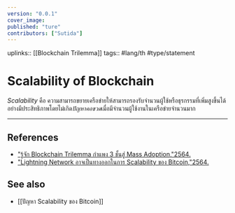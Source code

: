 ```yaml
---
version: "0.0.1"
cover_image:
published: "ture"
contributors: ["Sutida"]
---
```

uplinks:: [[Blockchain Trilemma]]
tags:: #lang/th #type/statement

# Scalability of Blockchain
*Scalability* คือ ความสามารถขยายเครือข่ายให้สามารถรองรับจำนวนผู้ใช้หรือธุรกรรมที่เพิ่มสูงขึ้นได้อย่างมีประสิทธิภาพโดยไม่เกิด*ปัญหาคอขวด*เมื่อมีจำนวนผู้ใช้งานในเครือข่ายจำนวนมาก

---
## References
- ["รู้จัก Blockchain Trilemma กำแพง 3 ชั้นสู่ Mass Adoption,"2564.](https://www.finnomena.com/bitkub/blockchain-trilemma/)
- ["Lightning Network อาจเป็นทางออกในการ Scalability ของ Bitcoin,"2564.](https://www.blockdit.com/posts/61964330e8655f0d7e1cbc47)
## See also
- [[ปัญหา Scalability ของ Bitcoin]]



